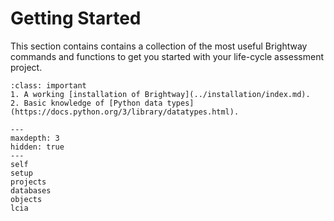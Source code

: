 # Getting Started

This section contains contains a collection of the most useful Brightway commands and functions to get you started with your life-cycle assessment project. 

```{admonition} Prerequisites
:class: important
1. A working [installation of Brightway](../installation/index.md).
2. Basic knowledge of [Python data types](https://docs.python.org/3/library/datatypes.html).
```

```{toctree}
---
maxdepth: 3
hidden: true
---
self
setup
projects
databases
objects
lcia
```